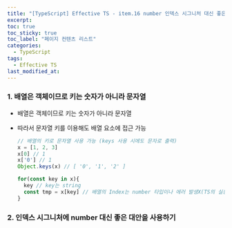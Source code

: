 ```yaml
---
title: "[TypeScript] Effective TS - item.16 number 인덱스 시그니처 대신 좋은 대안 사용하기"
excerpt:
toc: true
toc_sticky: true
toc_label: "페이지 컨텐츠 리스트"
categories:
  - TypeScript
tags:
  - Effective TS
last_modified_at:
---
```



### **1. 배열은 객체이므로 키는 숫자가 아니라 문자열**

- 배열은 객체이므로 키는 숫자가 아니라 문자열
- 따라서 문자열 키를 이용해도 배열 요소에 접근 가능

  ```javascript
  // 배열의 키로 문자열 사용 가능 (keys 사용 시에도 문자로 출력)
  x = [1, 2, 3]
  x[0] // 1
  x['0'] // 1
  Object.keys(x) // [ '0', '1', '2' ]

  for(const key in x){
    key // key는 string
    const tmp = x[key] // 배열의 Index는 number 타입이나 에러 발생X(TS의 실용적 허용)
  }
  ```
### **2. 인덱스 시그니처에 number 대신 좋은 대안을 사용하기** 


